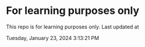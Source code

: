 # For learning purposes only
This repo is for learning purposes only.
Last updated at

Tuesday, January 23, 2024 3:13:21 PM

